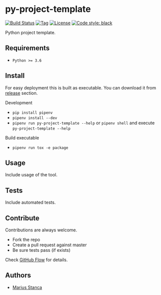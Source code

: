 # py-project-template

[![Build Status](https://travis-ci.com/wmariuss/py-project-template.svg?branch=master)](https://travis-ci.com/wmariuss/py-project-template)
[![Tag](https://img.shields.io/github/v/tag/wmariuss/py-project-template)](https://github.com/wmariuss/py-project-template/tags)
[![License](https://img.shields.io/github/license/wmariuss/py-project-template)](https://github.com/wmariuss/py-project-template/blob/master/LICENSE)
[![Code style: black](https://img.shields.io/badge/code%20style-black-000000.svg)](https://github.com/psf/black)

Python project template.

## Requirements

* `Python >= 3.6`

## Install

For easy deployment this is built as executable. You can download it from [release](https://github.com/wmariuss/py-project-template/releases) section.

Development

* `pip install pipenv`
* `pipenv install --dev`
* `pipenv run py-project-template --help` or `pipenv shell` and execute `py-project-template --help`

Build executable

* `pipenv run tox -e package`

## Usage

Include usage of the tool.

## Tests

Include automated tests.

## Contribute

Contributions are always welcome.

* Fork the repo
* Create a pull request against master
* Be sure tests pass (if exists)

Check [GitHub Flow](https://guides.github.com/introduction/flow/) for details.

## Authors

* [Marius Stanca](mailto:me@marius.xyz)
